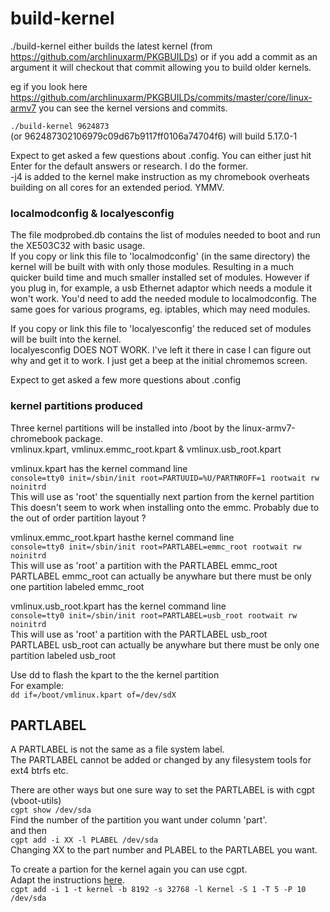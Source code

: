 # build-kernel  
./build-kernel either builds the latest kernel (from https://github.com/archlinuxarm/PKGBUILDs) or if you add a commit as an argument it will checkout that commit allowing you to build older kernels.  
  
eg if you look here https://github.com/archlinuxarm/PKGBUILDs/commits/master/core/linux-armv7 you can see the kernel versions and commits.  
  
`./build-kernel 9624873`   
(or 962487302106979c09d67b9117ff0106a74704f6)  will build 5.17.0-1  
  
Expect to get asked a few questions about .config. You can either just hit Enter for the default answers or research. I do the former.  
-j4 is added to the kernel make instruction as my chromebook overheats building on all cores for an extended period. YMMV.  
### localmodconfig & localyesconfig  
The file modprobed.db contains the list of modules needed to boot and run the XE503C32 with basic usage.  
If you copy or link this file to 'localmodconfig' (in the same directory) the kernel will be built with with only those modules. Resulting in a much quicker build time and much smaller installed set of modules. However if you plug in, for example, a usb Ethernet adaptor which needs a module it won't work. You'd need to add the needed module to localmodconfig. The same goes for various programs, eg. iptables, which may need modules.  
  
If you copy or link this file to 'localyesconfig' the reduced set of modules will be built into the kernel.  
localyesconfig DOES NOT WORK. I've left it there in case I can figure out why and get it to work. I just get a beep at the initial chromemos screen.
  
Expect to get asked a few more questions about .config  
### kernel partitions produced  
Three kernel partitions will be installed into /boot by the linux-armv7-chromebook package.  
vmlinux.kpart, vmlinux.emmc_root.kpart & vmlinux.usb_root.kpart  
  
vmlinux.kpart has the kernel command line    
`console=tty0 init=/sbin/init root=PARTUUID=%U/PARTNROFF=1 rootwait rw noinitrd`  
This will use as 'root' the squentially next partion from the kernel partition  
This doesn't seem to work when installing onto the emmc. Probably due to the out of order partition layout ?  
  
vmlinux.emmc_root.kpart hasthe kernel command line  
`console=tty0 init=/sbin/init root=PARTLABEL=emmc_root rootwait rw noinitrd`  
This will use as 'root' a partition with the PARTLABEL emmc_root  
PARTLABEL emmc_root can actually be anywhare but there must be only one partition labeled emmc_root  
  
vmlinux.usb_root.kpart has the kernel command line  
`console=tty0 init=/sbin/init root=PARTLABEL=usb_root rootwait rw noinitrd`  
This will use as 'root' a partition with the PARTLABEL usb_root  
PARTLABEL usb_root can actually be anywhare but there must be only one partition labeled usb_root  
  
Use dd to flash the kpart to the the kernel partition  
For example:  
`dd if=/boot/vmlinux.kpart of=/dev/sdX`  
## PARTLABEL  
A PARTLABEL is not the same as a file system label.  
The PARTLABEL cannot be added or changed by any filesystem tools for ext4 btrfs etc.  
  
There are other ways but one sure way to set the PARTLABEL is with cgpt (vboot-utils)  
`cgpt show /dev/sda`  
Find the number of the partition you want under column 'part'.  
and then  
`cgpt add -i XX -l PLABEL /dev/sda`  
Changing XX to the part number and PLABEL to the PARTLABEL you want.  
  
To create a partion for the kernel again you can use cgpt.  
Adapt the instructions [here](https://archlinuxarm.org/platforms/armv7/samsung/samsung-chromebook-2).  
`cgpt add -i 1 -t kernel -b 8192 -s 32768 -l Kernel -S 1 -T 5 -P 10 /dev/sda`  
  
  
